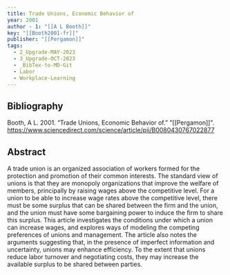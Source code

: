 ```yaml
---
title: Trade Unions, Economic Behavior of
year: 2001
author - 1: "[[A L Booth]]"
key: "[[Booth2001-fr]]"
publisher: "[[Pergamon]]"
tags:
  - 2_Upgrade-MAY-2023
  - 3_Upgrade-OCT-2023
  - _BibTex-to-MD-Git
  - Labor
  - Workplace-Learning
---
```


## Bibliography
Booth, A L. 2001. “Trade Unions, Economic Behavior of.” "[[Pergamon]]". https://www.sciencedirect.com/science/article/pii/B0080430767022877

## Abstract
A trade union is an organized association of workers formed for the protection and promotion of their common interests. The standard view of unions is that they are monopoly organizations that improve the welfare of members, principally by raising wages above the competitive level. For a union to be able to increase wage rates above the competitive level, there must be some surplus that can be shared between the firm and the union, and the union must have some bargaining power to induce the firm to share this surplus. This article investigates the conditions under which a union can increase wages, and explores ways of modeling the competing preferences of unions and management. The article also notes the arguments suggesting that, in the presence of imperfect information and uncertainty, unions may enhance efficiency. To the extent that unions reduce labor turnover and negotiating costs, they may increase the available surplus to be shared between parties.